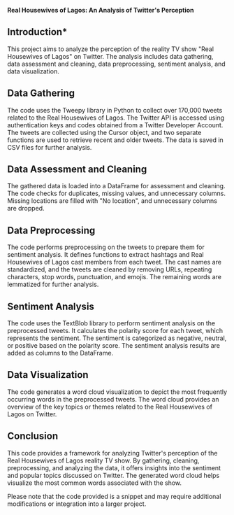 **Real Housewives of Lagos: An Analysis of Twitter's Perception**
## **Introduction***
This project aims to analyze the perception of the reality TV show "Real Housewives of Lagos" on Twitter. The analysis includes data gathering, data assessment and cleaning, data preprocessing, sentiment analysis, and data visualization.

## **Data Gathering**
The code uses the Tweepy library in Python to collect over 170,000 tweets related to the Real Housewives of Lagos. The Twitter API is accessed using authentication keys and codes obtained from a Twitter Developer Account. The tweets are collected using the Cursor object, and two separate functions are used to retrieve recent and older tweets. The data is saved in CSV files for further analysis.

## **Data Assessment and Cleaning**
The gathered data is loaded into a DataFrame for assessment and cleaning. The code checks for duplicates, missing values, and unnecessary columns. Missing locations are filled with "No location", and unnecessary columns are dropped.

## **Data Preprocessing**
The code performs preprocessing on the tweets to prepare them for sentiment analysis. It defines functions to extract hashtags and Real Housewives of Lagos cast members from each tweet. The cast names are standardized, and the tweets are cleaned by removing URLs, repeating characters, stop words, punctuation, and emojis. The remaining words are lemmatized for further analysis.

## **Sentiment Analysis**
The code uses the TextBlob library to perform sentiment analysis on the preprocessed tweets. It calculates the polarity score for each tweet, which represents the sentiment. The sentiment is categorized as negative, neutral, or positive based on the polarity score. The sentiment analysis results are added as columns to the DataFrame.

## **Data Visualization**
The code generates a word cloud visualization to depict the most frequently occurring words in the preprocessed tweets. The word cloud provides an overview of the key topics or themes related to the Real Housewives of Lagos on Twitter.

## **Conclusion**
This code provides a framework for analyzing Twitter's perception of the Real Housewives of Lagos reality TV show. By gathering, cleaning, preprocessing, and analyzing the data, it offers insights into the sentiment and popular topics discussed on Twitter. The generated word cloud helps visualize the most common words associated with the show.

Please note that the code provided is a snippet and may require additional modifications or integration into a larger project.
